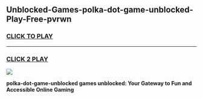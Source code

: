 
## Unblocked-Games-polka-dot-game-unblocked-Play-Free-pvrwn
<h3>
<a href="https://premium76.site?title=polka-dot-game-unblocked&ref=10A">CLICK TO PLAY</a></h3>
<hr>

<h3>
<a href="https://premium76.site?title=polka-dot-game-unblocked&ref=10A">CLICK 2 PLAY</a>
  
</h3>

<a href="https://premium76.site?title=polka-dot-game-unblocked&ref=10A"><img src="https://clearcache.store/games.png"></a>


**polka-dot-game-unblocked games unblocked: Your Gateway to Fun and Accessible Online Gaming**
